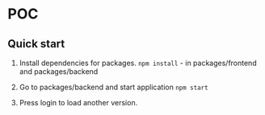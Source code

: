 # POC

## Quick start

1. Install dependencies for packages.
   `npm install` - in packages/frontend and packages/backend

2. Go to packages/backend and start application
   `npm start`

3. Press login to load another version.
